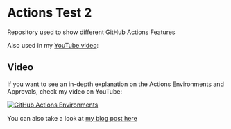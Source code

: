 # Actions Test 2

Repository used to show different GitHub Actions Features

Also used in my [YouTube video](https://youtu.be/w_37LDOy4sI):

## Video

If you want to see an in-depth explanation on the Actions Environments and Approvals, check my video on YouTube:

[![GitHub Actions Environments](https://img.youtube.com/vi/w_37LDOy4sI/0.jpg)](https://www.youtube.com/watch?v=w_37LDOy4sI)

You can also take a look at [my blog post here](https://dev.to/n3wt0n/everything-you-need-to-know-about-github-actions-environments-9p7)
